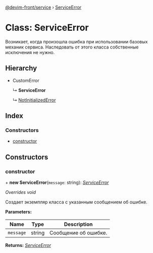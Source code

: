 [@devim-front/service](../README.md) › [ServiceError](serviceerror.md)

# Class: ServiceError

Возникает, когда произошла ошибка при использовании базовых механик сервиса.
Наследовать от этого класса собственные исключения не нужно.

## Hierarchy

* CustomError

  ↳ **ServiceError**

  ↳ [NotInitializedError](notinitializederror.md)

## Index

### Constructors

* [constructor](serviceerror.md#markdown-header-constructor)

## Constructors

### <a id="markdown-header-constructor" name="markdown-header-constructor"></a>  constructor

\+ **new ServiceError**(`message`: string): *[ServiceError](serviceerror.md)*

*Overrides void*

Создает экземпляр класса с указанным сообщением об ошибке.

**Parameters:**

Name | Type | Description |
------ | ------ | ------ |
`message` | string | Сообщение об ошибке.  |

**Returns:** *[ServiceError](serviceerror.md)*

